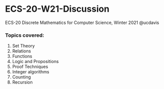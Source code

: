 # ECS-20-W21-Discussion
ECS-20 Discrete Mathematics for Computer Science, Winter 2021 @ucdavis

### Topics covered:
1. Set Theory
2. Relations
3. Functions
4. Logic and Propositions
5. Proof Techniques
6. Integer algorithms
7. Counting
8. Recursion
